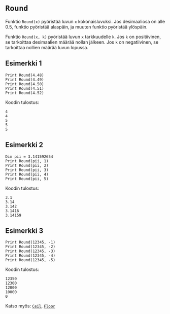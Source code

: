 `Round`
==========

Funktio `Round(x)` pyöristää luvun `x` kokonaisluvuksi. Jos desimaaliosa on alle 0.5, funktio pyöristää alaspäin, ja muuten funktio pyöristää ylöspäin.

Funktio `Round(x, k)` pyöristää luvun `x` tarkkuudelle `k`. Jos `k` on positiivinen, se tarkoittaa desimaalien määrää nollan jälkeen. Jos `k` on negatiivinen, se tarkoittaa nollien määrää luvun lopussa.

Esimerkki 1
----------

    Print Round(4.48)
    Print Round(4.49)
    Print Round(4.50)
    Print Round(4.51)
    Print Round(4.52)
    
Koodin tulostus:

    4
    4
    5
    5
    5

Esimerkki 2
----------

    Dim pii = 3.141592654
    Print Round(pii, 1)
    Print Round(pii, 2)
    Print Round(pii, 3)
    Print Round(pii, 4)
    Print Round(pii, 5)
    
Koodin tulostus:

    3.1
    3.14
    3.142
    3.1416
    3.14159    
    
Esimerkki 3
----------

    Print Round(12345, -1)
    Print Round(12345, -2)
    Print Round(12345, -3)
    Print Round(12345, -4)
    Print Round(12345, -5)
    
Koodin tulostus:

    12350
    12300
    12000
    10000
    0
    
Katso myös: [`Ceil`](manual:ceil), [`Floor`](manual:floor)